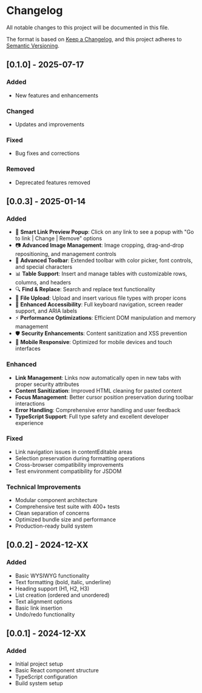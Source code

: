 # Changelog

All notable changes to this project will be documented in this file.

The format is based on [Keep a Changelog](https://keepachangelog.com/en/1.0.0/),
and this project adheres to [Semantic Versioning](https://semver.org/spec/v2.0.0.html).

## [0.1.0] - 2025-07-17

### Added
- New features and enhancements

### Changed
- Updates and improvements

### Fixed
- Bug fixes and corrections

### Removed
- Deprecated features removed

## [0.0.3] - 2025-01-14

### Added
- 🔗 **Smart Link Preview Popup**: Click on any link to see a popup with "Go to link | Change | Remove" options
- 📷 **Advanced Image Management**: Image cropping, drag-and-drop repositioning, and management controls
- 🎨 **Advanced Toolbar**: Extended toolbar with color picker, font controls, and special characters
- 📊 **Table Support**: Insert and manage tables with customizable rows, columns, and headers
- 🔍 **Find & Replace**: Search and replace text functionality
- 📁 **File Upload**: Upload and insert various file types with proper icons
- 🎯 **Enhanced Accessibility**: Full keyboard navigation, screen reader support, and ARIA labels
- ⚡ **Performance Optimizations**: Efficient DOM manipulation and memory management
- 🛡️ **Security Enhancements**: Content sanitization and XSS prevention
- 📱 **Mobile Responsive**: Optimized for mobile devices and touch interfaces

### Enhanced
- **Link Management**: Links now automatically open in new tabs with proper security attributes
- **Content Sanitization**: Improved HTML cleaning for pasted content
- **Focus Management**: Better cursor position preservation during toolbar interactions
- **Error Handling**: Comprehensive error handling and user feedback
- **TypeScript Support**: Full type safety and excellent developer experience

### Fixed
- Link navigation issues in contentEditable areas
- Selection preservation during formatting operations
- Cross-browser compatibility improvements
- Test environment compatibility for JSDOM

### Technical Improvements
- Modular component architecture
- Comprehensive test suite with 400+ tests
- Clean separation of concerns
- Optimized bundle size and performance
- Production-ready build system

## [0.0.2] - 2024-12-XX

### Added
- Basic WYSIWYG functionality
- Text formatting (bold, italic, underline)
- Heading support (H1, H2, H3)
- List creation (ordered and unordered)
- Text alignment options
- Basic link insertion
- Undo/redo functionality

## [0.0.1] - 2024-12-XX

### Added
- Initial project setup
- Basic React component structure
- TypeScript configuration
- Build system setup